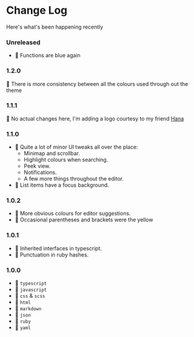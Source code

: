 # Change Log

Here's what's been happening recently

### Unreleased

- 🐛 Functions are blue again

### 1.2.0

🎉 There is more consistency between all the colours used through out the theme

### 1.1.1

🎉 No actual changes here, I'm adding a logo courtesy to my friend [Hana](http://nameishana.com)

### 1.1.0

- 🎉 Quite a lot of minor UI tweaks all over the place:
  - Minimap and scrollbar.
  - Highlight colours when searching.
  - Peek view.
  - Notifications.
  - A few more things throughout the editor.
- 🐛 List items have a focus background.

### 1.0.2

- 🐛 More obvious colours for editor suggestions.
- 🐛 Occasional parentheses and brackets were the yellow

### 1.0.1

- 🐛 Inherited interfaces in typescript.
- 🐛 Punctuation in ruby hashes.

### 1.0.0

- 🎉 `typescript`
- 🎉 `javascript`
- 🎉 `css` & `scss`
- 🎉 `html`
- 🎉 `markdown`
- 🎉 `json`
- 🎉 `ruby`
- 🎉 `yaml`
